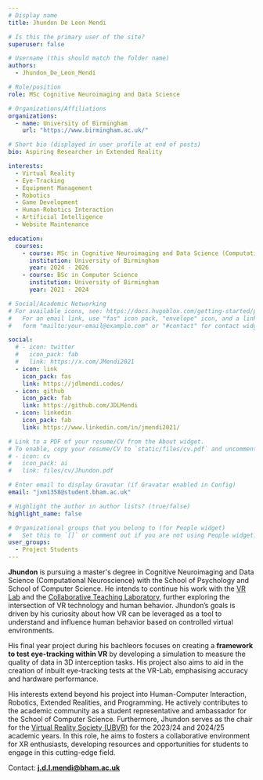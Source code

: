 ```yaml
---
# Display name
title: Jhundon De Leon Mendi

# Is this the primary user of the site?
superuser: false

# Username (this should match the folder name)
authors:
  - Jhundon_De_Leon_Mendi

# Role/position
role: MSc Cognitive Neuroimaging and Data Science

# Organizations/Affiliations
organizations:
  - name: University of Birmingham
    url: "https://www.birmingham.ac.uk/"

# Short bio (displayed in user profile at end of posts)
bio: Aspiring Researcher in Extended Reality

interests:
  - Virtual Reality
  - Eye-Tracking
  - Equipment Management
  - Robotics
  - Game Development
  - Human-Robotics Interaction
  - Artificial Intelligence
  - Website Maintenance

education:
  courses:
    - course: MSc in Cognitive Neuroimaging and Data Science (Computational Neuroscience)
      institution: University of Birmingham
      year: 2024 - 2026
    - course: BSc in Computer Science
      institution: University of Birmingham
      year: 2021 - 2024

# Social/Academic Networking
# For available icons, see: https://docs.hugoblox.com/getting-started/page-builder/#icons
#   For an email link, use "fas" icon pack, "envelope" icon, and a link in the
#   form "mailto:your-email@example.com" or "#contact" for contact widget.

social:
  # - icon: twitter
  #   icon_pack: fab
  #   link: https://x.com/JMendi2021
  - icon: link
    icon_pack: fas
    link: https://jdlmendi.codes/
  - icon: github
    icon_pack: fab
    link: https://github.com/JDLMendi
  - icon: linkedin
    icon_pack: fab
    link: https://www.linkedin.com/in/jmendi2021/

# Link to a PDF of your resume/CV from the About widget.
# To enable, copy your resume/CV to `static/files/cv.pdf` and uncomment the lines below.
# - icon: cv
#   icon_pack: ai
#   link: files/cv/Jhundon.pdf

# Enter email to display Gravatar (if Gravatar enabled in Config)
email: "jxm1358@student.bham.ac.uk"

# Highlight the author in author lists? (true/false)
highlight_name: false

# Organizational groups that you belong to (for People widget)
#   Set this to `[]` or comment out if you are not using People widget.
user_groups:
  - Project Students
---
```


**Jhundon** is pursuing a master's degree in Cognitive Neuroimaging and Data Science (Computational Neuroscience) with the School of Psychology and School of Computer Science. He intends to continue his work with the [VR Lab](https://virtualrealitylab.netlify.app/) and the [Collaborative Teaching Laboratory](https://www.birmingham.ac.uk/facilities/collaborative-teaching-laboratory/ctl), further exploring the intersection of VR technology and human behavior. Jhundon’s goals is driven by his curiosity about how VR can be leveraged as a tool to understand and influence human behavior based on controlled virtual environments.

His final year project during his bachleors focuses on creating a **framework to test eye-tracking within VR** by developing a simulation to measure the quality of data in 3D interception tasks. His project also aims to aid in the creation of inbuilt eye-tracking tests at the VR-Lab, emphasising accuracy and hardware performance.

His interests extend beyond his project into Human-Computer Interaction, Robotics, Extended Realities, and Programming. He actively contributes to the academic community as a student representative and ambassador for the School of Computer Science. Furthermore, Jhundon serves as the chair for the [Virtual Reality Society (UBVR)](https://www.guildofstudents.com/organisation/ubvr/) for the 2023/24 and 2024/25 academic years. In this role, he aims to fosters a collaborative environment for XR enthusiasts, developing resources and opportunities for students to engage in this cutting-edge field.

Contact: **j.d.l.mendi@bham.ac.uk**
